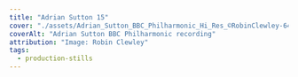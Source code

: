 ```yaml
---
title: "Adrian Sutton 15"
cover: "./assets/Adrian_Sutton_BBC_Philharmonic_Hi_Res_©RobinClewley-6442.jpg"
coverAlt: "Adrian Sutton BBC Philharmonic recording"
attribution: "Image: Robin Clewley"
tags:
  - production-stills
---
```

